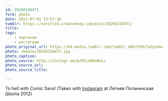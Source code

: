 ```yaml
---
id: 26268338471
form: photo
date: 2012-07-01 13:57:16
tumblr: https://untitled.urbansheep.com/post/26268338471/
title:
tags:
    - картинки
    - инстаграм
photo_original_url: https://64.media.tumblr.com/tumblr_m6h7nhDzTw1qz4wzio1_640.jpg
photo: /media/26268338471.jpg
photo_caption: 
photo_source: http://instagr.am/p/MiLUDDoNxL/
photo_source_url:
photo_source_title:

---
```


<p>To hell with Comic Sans! (Taken with <a href="http://instagram.com">Instagram</a> at Летняя Потанинская Школа 2012)</p>
